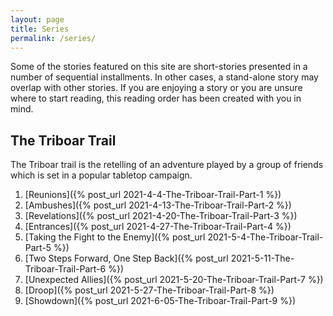 ```yaml
---
layout: page
title: Series
permalink: /series/
---
```


Some of the stories featured on this site are short-stories presented in a number of sequential installments. In other cases, a stand-alone story may overlap with other stories. If you are enjoying a story or you are unsure where to start reading, this reading order has been created with you in mind.

## The Triboar Trail

The Triboar trail is the retelling of an adventure played by a group of friends which is set in a popular tabletop campaign.

1. [Reunions]({% post_url 2021-4-4-The-Triboar-Trail-Part-1 %})
2. [Ambushes]({% post_url 2021-4-13-The-Triboar-Trail-Part-2 %})
2. [Revelations]({% post_url 2021-4-20-The-Triboar-Trail-Part-3 %})
4. [Entrances]({% post_url 2021-4-27-The-Triboar-Trail-Part-4 %})
5. [Taking the Fight to the Enemy]({% post_url 2021-5-4-The-Triboar-Trail-Part-5 %})
6. [Two Steps Forward, One Step Back]({% post_url 2021-5-11-The-Triboar-Trail-Part-6 %})
7. [Unexpected Allies]({% post_url 2021-5-20-The-Triboar-Trail-Part-7 %})
8. [Droop]({% post_url 2021-5-27-The-Triboar-Trail-Part-8 %})
9. [Showdown]({% post_url 2021-6-05-The-Triboar-Trail-Part-9 %})
